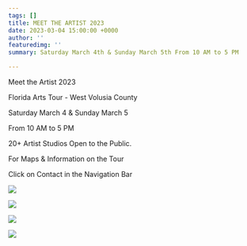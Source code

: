```yaml
---
tags: []
title: MEET THE ARTIST 2023
date: 2023-03-04 15:00:00 +0000
author: ''
featuredimg: ''
summary: Saturday March 4th & Sunday March 5th From 10 AM to 5 PM

---
```

Meet the Artist 2023

Florida Arts Tour - West Volusia County

Saturday March 4 & Sunday March 5

From 10 AM to 5 PM

20+ Artist Studios Open to the Public.

For Maps & Information on the Tour

Click on Contact in the Navigation Bar

![](/assets/img/morning-bouquet-72.webp)

![](/assets/img/sea-garden-72.webp)

![](/assets/img/kitty-galore-72.webp)

![](/assets/img/star-fusion-72.jpg)
